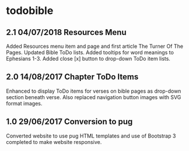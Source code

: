 # todobible

## 2.1 04/07/2018 Resources Menu

Added Resources menu item and page and first article The Turner Of The Pages.
Updated Bible ToDo lists.
Added tooltips for word meanings to Ephesians 1-3.
Added close [x] button to drop-down ToDo item lists.

## 2.0 14/08/2017 Chapter ToDo Items

Enhanced to display ToDo items for verses on bible pages as drop-down section beneath verse. Also replaced navigation button images with SVG format images.

## 1.0 29/06/2017 Conversion to pug 

Converted website to use pug HTML templates and use of Bootstrap 3 completed to make website responsive.